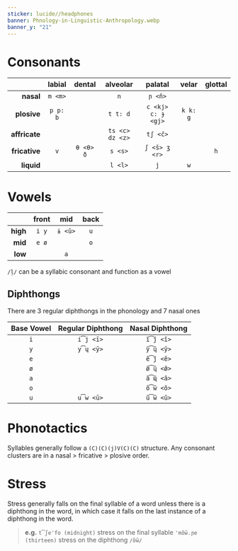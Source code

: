 ```yaml
---
sticker: lucide//headphones
banner: Phnology-in-Linguistic-Anthropology.webp
banner_y: "21"
---
```

# Consonants
|               |  labial  |  dental   |    alveolar     |      palatal       |  velar   | glottal |
| ------------: | :------: | :-------: | :-------------: | :----------------: | :------: | :-----: |
|     **nasal** | `m <m>`  |           |       `n`       |      `ɲ <ñ>`       |          |         |
|   **plosive** | `p p: b` |           |    `t t: d`     | `c <kj> c: ɟ <gj>` | `k k: g` |         |
| **affricate** |          |           | `ts <c> dz <z>` |      `tʃ <č>`      |          |         |
| **fricative** |   `v`    | `θ <θ> ð` |     `s <s>`     |   `ʃ <š> ʒ <r>`    |          |   `h`   |
|    **liquid** |          |           |     `l <l>`     |        `j`         |   `w`    |         |

# Vowels

|          | front |   mid   | back |
| -------: | :---: | :-----: | :--: |
| **high** | `i y` | `ɨ <û>` | `u`  |
|  **mid** | `e ø` |         | `o`  |
|  **low** |       |   `a`   |      |
`/l̩/` can be a syllabic consonant and function as a vowel

## Diphthongs

There are 3 regular diphthongs in the phonology and 7 nasal ones

| Base Vowel | Regular Diphthong | Nasal Diphthong |
| :--------: | :---------------: | :-------------: |
|    `i`     |     `i͡j <ī>`     |  `ĩ͡j̃ <ĩ>`   |
|    `y`     |     `y͡ɥ <ȳ>`     |  `ỹ͡ɥ̃ <ỹ>`   |
|    `e`     |                   |  `ẽ͡j̃ <ẽ>`   |
|    `ø`     |                   |  `ø̃͡ɥ̃ <ø̃>`   |
|    `a`     |                   |  `ã͡ɰ̃ <ã>`   |
|    `o`     |                   |  `õ͡w̃ <õ>`   |
|    `u`     |     `u͡w <ū>`     |  `ũ͡w̃ <ũ>`   |

# Phonotactics

Syllables generally follow a `(C)(C)(j)V(C)(C)` structure. Any consonant clusters are in a nasal > fricative > plosive order.

# Stress

Stress generally falls on the final syllable of a word unless there is a diphthong in the word, in which case it falls on the last instance of a diphthong in the word.

> **e.g.**
> `t͡ʃe'fo (midnight)` stress on the final syllable
> `'mõw̃.ɲe (thirteen)` stress on the diphthong `/õw̃/`